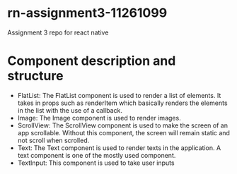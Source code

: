 # rn-assignment3-11261099
Assignment 3 repo  for react native

# Component description and structure
- FlatList: The FlatList component is used to render a list of elements. It takes in props such as renderItem which basically renders the elements in the list with the use of a callback.
- Image: The Image component is used to render images.
- ScrollView: The ScrollView component is used to make the screen of an app scrollable. Without this component, the screen will remain static and not scroll when scrolled.
- Text: The Text component is used to render texts in the application. A text component is one of the mostly used component.
- TextInput: This component is used to take user inputs